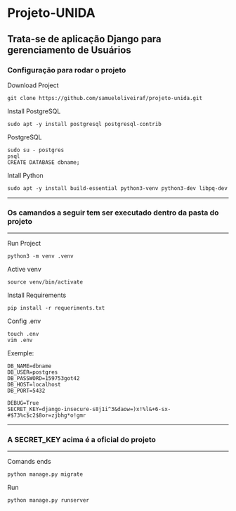 # Projeto-UNIDA
## Trata-se de aplicação Django para gerenciamento de Usuários
### Configuração para rodar o projeto

Download Project

    git clone https://github.com/samueloliveiraf/projeto-unida.git


Install PostgreSQL
    
    sudo apt -y install postgresql postgresql-contrib
    
PostgreSQL

    sudo su - postgres
    psql
    CREATE DATABASE dbname;
    

Intall Python
    
    sudo apt -y install build-essential python3-venv python3-dev libpq-dev
    
---------------------------------------------------------------------
### Os camandos a seguir tem ser executado dentro da pasta do projeto
---------------------------------------------------------------------
   
Run Project

    python3 -m venv .venv

Active venv

    source venv/bin/activate
    
Install Requirements

    pip install -r requeriments.txt

Config .env

    touch .env
    vim .env
 Exemple: 
    
    DB_NAME=dbname
    DB_USER=postgres
    DB_PASSWORD=159753got42
    DB_HOST=localhost
    DB_PORT=5432

    DEBUG=True
    SECRET_KEY=django-insecure-s8j1i^3&daow=)x!%l&+6-sx-#$73%c$c2$8or=zjbhg*o!gmr
    
-------------------------------------------------------------------
### A SECRET_KEY acima é a oficial do projeto
-------------------------------------------------------------------

Comands ends

    python manage.py migrate
    
Run

    python manage.py runserver
    
